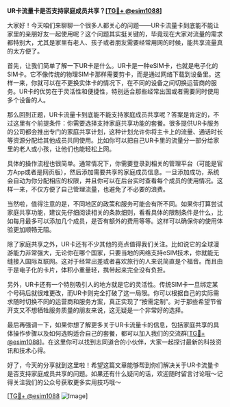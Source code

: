 **UR卡流量卡是否支持家庭成员共享？[[TG💪+ @esim1088](https://t.me/s/esim1088)]**

大家好！今天咱们来聊聊一个很多人都关心的问题——UR卡流量卡到底能不能让家里的亲朋好友一起使用呢？这个问题其实挺关键的，毕竟现在大家对流量的需求都特别大，尤其是家里有老人、孩子或者朋友需要经常用网的时候，能共享流量真的太方便了。

首先，让我们简单了解一下UR卡是什么。UR卡是一种eSIM卡，也就是电子化的SIM卡。它不像传统的物理SIM卡那样需要剪卡，而是通过网络下载到设备里。这样一来，你就可以在不更换实体卡的情况下，在不同的设备之间切换运营商的服务。UR卡的优势在于灵活性和便捷性，特别适合那些经常出国或者需要同时使用多个设备的人。

那么回到正题，UR卡流量卡到底能不能支持家庭成员共享呢？答案是肯定的，不过这里有个前提条件：你需要选择支持家庭共享功能的套餐。很多提供UR卡服务的公司都会推出专门的家庭共享计划，这种计划允许你将主卡上的流量、通话时长等资源分配给其他成员共同使用。比如你可以把自己UR卡里的流量分一部分给家里的老人或小孩，让他们也能轻松上网。

具体的操作流程也很简单。通常情况下，你需要登录到相关的管理平台（可能是官方App或者是网页版），然后添加需要共享的家庭成员信息。一旦添加成功，系统会自动为你分配相应的权限，并且你可以在后台实时查看每个成员的使用情况。这样一来，不仅方便了自己管理流量，也避免了不必要的浪费。

当然啦，值得注意的是，不同地区的政策和服务可能会有所不同。如果你打算尝试家庭共享功能，建议先仔细阅读相关的条款细则，看看具体的限制条件是什么，比如每月最多可以添加几个成员，是否有额外的费用等等。这样可以确保你的使用体验更加顺畅无阻。

除了家庭共享之外，UR卡还有不少其他的亮点值得我们关注。比如说它的全球漫游能力非常强大，无论你在哪个国家，只要当地的网络支持eSIM技术，你就能无缝接入国际互联网。这对于经常出差或者喜欢旅行的人来说简直是个福音。而且由于是电子化的卡片，体积小重量轻，携带起来完全没有负担。

另外，UR卡还有一个特别吸引人的地方就是它的灵活性。传统SIM卡一旦绑定某个号码后就很难更改，而UR卡则完全打破了这一局限。你可以根据自己的实际需求随时切换不同的运营商和服务方案，真正实现了“按需定制”。对于那些希望节省开支又不想牺牲服务质量的朋友来说，这无疑是一个非常好的选择。

最后再强调一下，如果你想了解更多关于UR卡流量卡的信息，包括家庭共享的具体操作步骤以及如何选购适合自己的套餐，都可以加入我们的交流群[[TG💪+ @esim1088](https://t.me/s/esim1088)]。在这里你可以找到志同道合的小伙伴，大家一起探讨最新的科技资讯和技术心得。

好了，今天的分享就到这里啦！希望这篇文章能够帮到你们解决关于UR卡流量卡是否支持家庭成员共享的问题。如果还有什么疑问的话，欢迎随时留言讨论哦～记得关注我们的公众号获取更多实用技巧哦～

[[TG💪+ @esim1088](https://t.me/s/esim1088) ![Image](https://i.postimg.cc/4NQfJmqS/Snipaste-2025-05-13-00-14-12.png)]